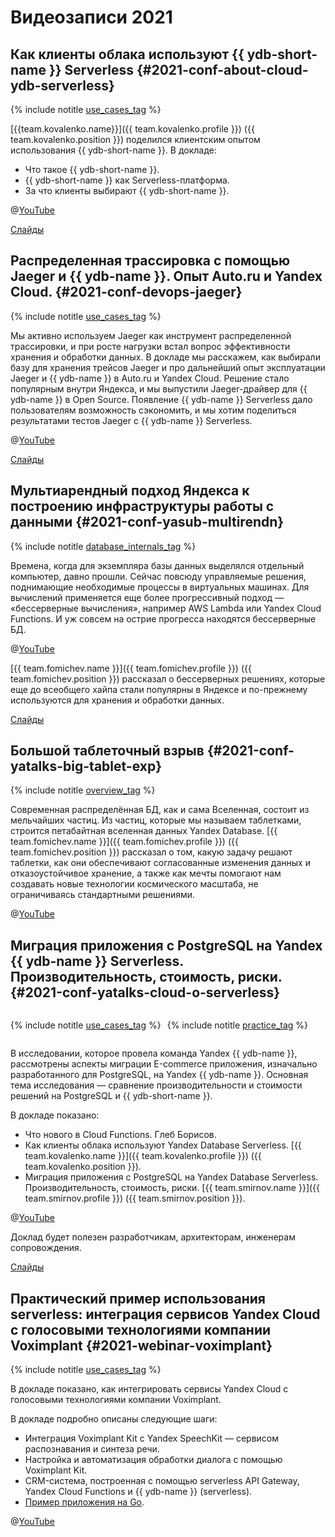 # Видеозаписи 2021

## Как клиенты облака используют {{ ydb-short-name }} Serverless {#2021-conf-about-cloud-ydb-serverless}

{% include notitle [use_cases_tag](../_includes/tags.md#use_cases) %}

[{{team.kovalenko.name}}]({{ team.kovalenko.profile }}) ({{ team.kovalenko.position }}) поделился клиентским опытом использования {{ ydb-short-name }}. В докладе:

* Что такое {{ ydb-short-name }}.
* {{ ydb-short-name }} как Serverless-платформа.
* За что клиенты выбирают {{ ydb-short-name }}.

@[YouTube](https://www.youtube.com/live/8bgtMxkduV8?si=yoyWw_uqSfwgReou)


[Слайды](https://presentations.ydb.tech/2021/ru/about_cloud_serverless/presentation.pdf)

## Распределенная трассировка с помощью Jaeger и {{ ydb-name }}. Опыт Auto.ru и Yandex Cloud. {#2021-conf-devops-jaeger}

{% include notitle [use_cases_tag](../_includes/tags.md#use_cases) %}

Мы активно используем Jaeger как инструмент распределенной трассировки, и при росте нагрузки встал вопрос эффективности хранения и обработки данных. В докладе мы расскажем, как выбирали базу для хранения трейсов Jaeger и про дальнейший опыт эксплуатации Jaeger и {{ ydb-name }} в Auto.ru и Yandex Cloud. Решение стало популярным внутри Яндекса, и мы выпустили Jaeger-драйвер для {{ ydb-name }} в Open Source. Появление {{ ydb-name }} Serverless дало пользователям возможность сэкономить, и мы хотим поделиться результатами тестов Jaeger с {{ ydb-name }} Serverless.

@[YouTube](https://youtu.be/J0OT8Qxbsvc)

[Слайды](https://presentations.ydb.tech/2021/ru/devops_conf/presentation.pdf)

## Мультиарендный подход Яндекса к построению инфраструктуры работы с данными {#2021-conf-yasub-multirendn}

{% include notitle [database_internals_tag](../_includes/tags.md#database_internals) %}

Времена, когда для экземпляра базы данных выделялся отдельный компьютер, давно прошли. Сейчас повсюду управляемые решения, поднимающие необходимые процессы в виртуальных машинах. Для вычислений применяется еще более прогрессивный подход — «бессерверные вычисления», например AWS Lambda или Yandex Cloud Functions. И уж совсем на острие прогресса находятся бессерверные БД.

@[YouTube](https://www.youtube.com/watch?v=35Q2338ywEw&t=4282s)

[{{ team.fomichev.name }}]({{ team.fomichev.profile }}) ({{ team.fomichev.position }}) рассказал о бессерверных решениях, которые еще до всеобщего хайпа стали популярны в Яндексе и по-прежнему используются для хранения и обработки данных.

[Слайды](https://presentations.ydb.tech/2021/ru/ya_subbotnic_infrastructure/presentation.pdf)

## Большой таблеточный взрыв {#2021-conf-yatalks-big-tablet-exp}

{% include notitle [overview_tag](../_includes/tags.md#overview) %}

Современная распределённая БД, как и сама Вселенная, состоит из мельчайших частиц. Из частиц, которые мы называем таблетками, строится петабайтная вселенная данных Yandex Database. [{{ team.fomichev.name }}]({{ team.fomichev.profile }}) ({{ team.fomichev.position }}) рассказал о том, какую задачу решают таблетки, как они обеспечивают согласованные изменения данных и отказоустойчивое хранение, а также как мечты помогают нам создавать новые технологии космического масштаба, не ограничиваясь стандартными решениями.

@[YouTube](https://www.youtube.com/watch?v=Ay6_ffxK4us&t=7076s)

## Миграция приложения с PostgreSQL на Yandex {{ ydb-name }} Serverless. Производительность, стоимость, риски. {#2021-conf-yatalks-cloud-o-serverless}

<div style="display:flex; flex-direction: row; justify-content: flex-start; flex-wrap: wrap; column-gap: 10px;">

{% include notitle [use_cases_tag](../_includes/tags.md#use_cases) %}

{% include notitle [practice_tag](../_includes/tags.md#practice) %}

</div>

В исследовании, которое провела команда Yandex {{ ydb-name }}, рассмотрены аспекты миграции Е-commerce приложения, изначально разработанного для PostgreSQL, на Yandex {{ ydb-name }}. Основная тема исследования — сравнение производительности и стоимости решений на PostgreSQL и {{ ydb-short-name }}.

В докладе показано:

* Что нового в Cloud Functions. Глеб Борисов.
* Как клиенты облака используют Yandex Database Serverless. [{{ team.kovalenko.name }}]({{ team.kovalenko.profile }}) ({{ team.kovalenko.position }}).
* Миграция приложения с PostgreSQL на Yandex Database Serverless. Производительность, стоимость, риски. [{{ team.smirnov.name }}]({{ team.smirnov.profile }}) ({{ team.smirnov.position }}).

@[YouTube](https://www.youtube.com/watch?v=8bgtMxkduV8&t=3946s)

Доклад будет полезен разработчикам, архитекторам, инженерам сопровождения.

[Слайды](https://presentations.ydb.tech/2021/ru/about_cloud_postgresql_migration/presentation.pdf)

## Практический пример использования serverless: интеграция сервисов Yandex Cloud с голосовыми технологиями компании Voximplant {#2021-webinar-voximplant}

{% include notitle [use_cases_tag](../_includes/tags.md#use_cases) %}

В докладе показано, как интегрировать сервисы Yandex Cloud с голосовыми технологиями компании Voximplant.

В докладе подробно описаны следующие шаги:
* Интеграция Voximplant Kit с Yandex SpeechKit — сервисом распознавания и синтеза речи.
* Настройка и автоматизация обработки диалога с помощью Voximplant Kit.
* CRM-система, построенная с помощью serverless API Gateway, Yandex Cloud Functions и {{ ydb-name }} (serverless).
* [Пример приложения на Go](https://github.com/yandex-cloud/examples/tree/master/serverless/serverless_voximplant).

@[YouTube](https://youtu.be/mB0Wpn2473U)

